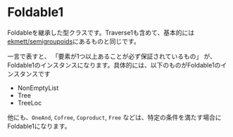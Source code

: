 # Foldable1

Foldableを継承した型クラスです。Traverse1も含めて、基本的には[ekmett/semigroupoids](https://hackage.haskell.org/package/semigroupoids-5.0.0.4/docs/Data-Semigroup-Foldable-Class.html#t:Foldable1)にあるものと同じです。

一言で表すと、
「要素が1つ以上あることが必ず保証されているもの」
が、Foldable1のインスタンスになります。具体的には、以下のものがFoldable1のインスタンスです

- NonEmptyList
- Tree
- TreeLoc

他にも、`OneAnd`, `Cofree`, `Coproduct`, `Free` などは、特定の条件を満たす場合にFoldable1になります。
